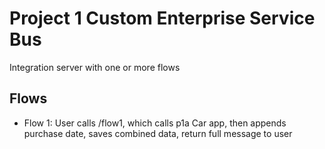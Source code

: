 # Project 1 Custom Enterprise Service Bus
Integration server with one or more flows

## Flows
- Flow 1: User calls /flow1, which calls p1a Car app, then appends purchase date, saves combined data, return full message to user